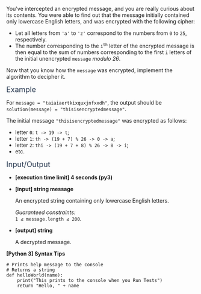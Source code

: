 <p>You've intercepted an encrypted message, and you are really curious about its contents. You were able to find out that the message initially contained only lowercase English letters, and was encrypted with the following cipher:</p>
<ul>
<li>Let all letters from <code>'a'</code> to <code>'z'</code> correspond to the numbers from <code>0</code> to <code>25</code>, respectively.</li>
<li>The number corresponding to the <code>i<sup>th</sup></code> letter of the encrypted message is then equal to the sum of numbers corresponding to the first <code>i</code> letters of the initial unencrypted <code>message</code> <em>modulo 26</em>.</li>
</ul>
<p>Now that you know how the <code>message</code> was encrypted, implement the algorithm to decipher it.</p>
<p><span class="markdown--header" style="color:#2b3b52;font-size:1.4em">Example</span></p>
<p>For <code>message = "taiaiaertkixquxjnfxxdh"</code>, the output should be<br />
<code>solution(message) = "thisisencryptedmessage"</code>.</p>
<p>The initial message <code>"thisisencryptedmessage"</code> was encrypted as follows:</p>
<ul>
<li>letter <code>0</code>: <code>t -&gt; 19 -&gt; t</code>;</li>
<li>letter <code>1</code>: <code>th -&gt; (19 + 7) % 26 -&gt; 0 -&gt; a</code>;</li>
<li>letter <code>2</code>: <code>thi -&gt; (19 + 7 + 8) % 26 -&gt; 8 -&gt; i</code>;</li>
<li>etc.</li>
</ul>
<p><span class="markdown--header" style="color:#2b3b52;font-size:1.4em">Input/Output</span></p>
<ul>
<li>
<p><strong>[execution time limit] 4 seconds (py3)</strong></p>
</li>
<li>
<p><strong>[input] string message</strong></p>
<p>An encrypted string containing only lowercase English letters.</p>
<p><em>Guaranteed constraints:</em><br />
<code>1 ≤ message.length ≤ 200</code>.</p>
</li>
<li>
<p><strong>[output] string</strong></p>
<p>A decrypted message.</p>
</li>
</ul>
<p><strong>[Python 3] Syntax Tips</strong></p>
<pre><code class="language-python"><span class="hljs-comment"># Prints help message to the console</span>
<span class="hljs-comment"># Returns a string</span>
<span class="hljs-keyword">def</span> <span class="hljs-title function_">helloWorld</span>(<span class="hljs-params">name</span>):
    <span class="hljs-built_in">print</span>(<span class="hljs-string">"This prints to the console when you Run Tests"</span>)
    <span class="hljs-keyword">return</span> <span class="hljs-string">"Hello, "</span> + name

</code></pre>
